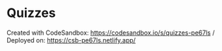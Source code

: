 # Quizzes
Created with CodeSandbox: https://codesandbox.io/s/quizzes-pe67ls 
/ Deployed on: https://csb-pe67ls.netlify.app/
